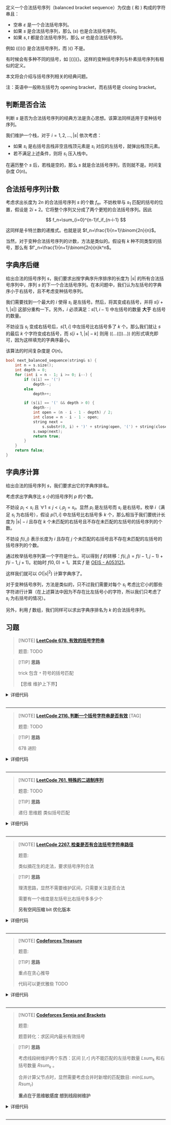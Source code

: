 

定义一个合法括号序列（balanced bracket sequence）为仅由 $($ 和 $)$ 构成的字符串且：

- 空串 $\varepsilon$ 是一个合法括号序列。
- 如果 $s$ 是合法括号序列，那么 $(s)$ 也是合法括号序列。
- 如果 $s,t$ 都是合法括号序列，那么 $st$ 也是合法括号序列。

例如 $(())()$ 是合法括号序列，而 $)()$ 不是。

有时候会有多种不同的括号，如 $[()]\{\}$。这样的变种括号序列与朴素括号序列有相似的定义。

本文将会介绍与括号序列相关的经典问题。

注：英语中一般称左括号为 opening bracket，而右括号是 closing bracket。

## 判断是否合法

判断 $s$ 是否为合法括号序列的经典方法是贪心思想。该算法同样适用于变种括号序列。

我们维护一个栈，对于 $i=1,2,\ldots,|s|$ 依次考虑：

- 如果 $s_i$ 是右括号且栈非空且栈顶元素是 $s_i$ 对应的左括号，就弹出栈顶元素。
- 若不满足上述条件，则将 $s_i$ 压入栈中。

在遍历整个 $s$ 后，若栈是空的，那么 $s$ 就是合法括号序列，否则就不是。时间复杂度 $O(n)$。

## 合法括号序列计数

考虑求出长度为 $2n$ 的合法括号序列 $s$ 的个数 $f_n$。不妨枚举与 $s_1$ 匹配的括号的位置，假设是 $2i+2$。它将整个序列又分成了两个更短的合法括号序列。因此

$$
f_n=\sum_{i=0}^{n-1}f_if_{n-i-1}
$$

这同样是卡特兰数的递推式。也就是说 $f_n=\frac{1}{n+1}\binom{2n}{n}$。

当然，对于变种合法括号序列的计数，方法是类似的。假设有 $k$ 种不同类型的括号，那么有 $f'_n=\frac{1}{n+1}\binom{2n}{n}k^n$。

## 字典序后继

给出合法的括号序列 $s$，我们要求出按字典序升序排序的长度为 $|s|$ 的所有合法括号序列中，序列 $s$ 的下一个合法括号序列。在本问题中，我们认为左括号的字典序小于右括号，且不考虑变种括号序列。

我们需要找到一个最大的 $i$ 使得 $s_i$ 是左括号。然后，将其变成右括号，并将 $s[i+1,|s|]$ 这部分重构一下。另外，$i$ 必须满足：$s[1,i-1]$ 中左括号的数量 **大于** 右括号的数量。

不妨设当 $s_i$ 变成右括号后，$s[1,i]$ 中左括号比右括号多了 $k$ 个。那么我们就让 $s$ 的最后 $k$ 个字符变成右括号，而 $s[i+1,|s|-k]$ 则用 $((\dots(())\dots))$ 的形式填充即可，因为这样填充的字典序最小。

该算法的时间复杂度是 $O(n)$。


```cpp
bool next_balanced_sequence(string& s) {
    int n = s.size();
    int depth = 0;
    for (int i = n - 1; i >= 0; i--) {
        if (s[i] == '(')
            depth--;
        else
            depth++;

        if (s[i] == '(' && depth > 0) {
            depth--;
            int open = (n - i - 1 - depth) / 2;
            int close = n - i - 1 - open;
            string next =
                s.substr(0, i) + ')' + string(open, '(') + string(close, ')');
            s.swap(next);
            return true;
        }
    }
    return false;
}
```

## 字典序计算

给出合法的括号序列 $s$，我们要求出它的字典序排名。

考虑求出字典序比 $s$ 小的括号序列 $p$ 的个数。

不妨设 $p_i<s_i$ 且 $\forall 1\le j<i,p_j=s_i$。显然 $p_i$ 是左括号而 $s_i$ 是右括号。枚举 $i$（满足 $s_i$ 为右括号），假设 $p[1,i]$ 中左括号比右括号多 $k$ 个，那么相当于我们要统计长度为 $|s|-i$ 且存在 $k$ 个未匹配的右括号且不存在未匹配的左括号的括号序列的个数。

不妨设 $f(i,j)$ 表示长度为 $i$ 且存在 $j$ 个未匹配的右括号且不存在未匹配的左括号的括号序列的个数。

通过枚举括号序列第一个字符是什么，可以得到 $f$ 的转移：$f(i,j) = f(i-1,j-1)+f(i-1,j+1)$。初始时 $f(0,0)=1$。其实 $f$ 是 [OEIS - A053121](http://oeis.org/A053121)。

这样我们就可以 $O(|s|^2)$ 计算字典序了。

对于变种括号序列，方法是类似的，只不过我们需要对每个 $s_i$ 考虑比它小的那些字符进行计算（在上述算法中因为不存在比左括号小的字符，所以我们只考虑了 $s_i$ 为右括号的情况）。

另外，利用 $f$ 数组，我们同样可以求出字典序排名为 $k$ 的合法括号序列。


## 习题

> [!NOTE] **[LeetCode 678. 有效的括号字符串](https://leetcode-cn.com/problems/valid-parenthesis-string/)**
> 
> 题意: TODO

> [!TIP] **思路**
> 
> trick 包含 `*` 符号的括号匹配
> 
> 【思维 维护上下界】

<details>
<summary>详细代码</summary>
<!-- tabs:start -->

##### **C++**

```cpp
class Solution {
public:
    bool checkValidString(string s) {
        // 栈存的都是左括号 所以本质上只用常量存左括号数量即可
        // * 考虑其影响左括号数量的范围
        // low high 存左括号数量范围
        int low = 0, high = 0;
        for (auto c : s) {
            if (c == '(')
                ++ low , ++ high ;
            else if (c == ')')
                -- low , -- high ;
            else
                -- low , ++ high ;
            low = max(low, 0);
            if (low > high)
                return false;
        }
        return !low;
    }
};
```

##### **Python**

```python

```

<!-- tabs:end -->
</details>

<br>

* * *

> [!NOTE] **[LeetCode 2116. 判断一个括号字符串是否有效](https://leetcode-cn.com/problems/check-if-a-parentheses-string-can-be-valid/)** [TAG]
> 
> 题意: TODO

> [!TIP] **思路**
> 
> 678 进阶

<details>
<summary>详细代码</summary>
<!-- tabs:start -->

##### **C++**

```cpp
class Solution {
 public:
     bool canBeValid(string s, string locked) {
         int n = s.size();
         for (int i = 0; i < n; ++ i )
             if (locked[i] == '0')
                 s[i] = '*';
         
         int low = 0, high = 0;
         for (auto c : s) {
             if (c == '(')
                 low ++ , high ++ ;
             else if (c == ')')
                 low -- , high -- ;
             else
                 low -- , high ++ ;
             low = max(low, 0);
             if (low > high)
                 return false;
         }
         return !low && n % 2 == 0;
     }
 };
```

##### **Python**

```python

```

<!-- tabs:end -->
</details>

<br>

* * *


> [!NOTE] **[LeetCode 761. 特殊的二进制序列](https://leetcode-cn.com/problems/special-binary-string/)**
> 
> 题意: TODO

> [!TIP] **思路**
> 
> 递归 思维题 类似括号匹配

<details>
<summary>详细代码</summary>
<!-- tabs:start -->

##### **C++**

```cpp
class Solution {
public:
    string makeLargestSpecial(string S) {
        if (S.size() <= 2)
            return S;

        vector<string> q;
        string s;
        int cnt = 0;
        for (auto c : S) {
            s.push_back(c);
            if (c == '1')
                cnt ++ ;
            else {
                cnt -- ;
                if (cnt == 0) {
                    q.push_back('1' + makeLargestSpecial(s.substr(1, s.size() - 2)) + '0');
                    s.clear();
                }
            }
        }
        sort(q.begin(), q.end(), [](string & a, string & b) {
            return a + b > b + a;
        });
        string res;
        for (auto s : q)
            res += s;
        return res;
    }
};
```

##### **Python**

```python

```

<!-- tabs:end -->
</details>

<br>

* * *

> [!NOTE] **[LeetCode 2267. 检查是否有合法括号字符串路径](https://leetcode.cn/problems/check-if-there-is-a-valid-parentheses-string-path/)**
> 
> 题意: 
> 
> 类似摘花生的走法，要求括号序列合法

> [!TIP] **思路**
> 
> 理清思路，显然不需要维护区间，只需要关注是否合法
> 
> 需要有一个维度是左括号比右括号多多少个
> 
> **另有空间压缩 bit 优化版本**

<details>
<summary>详细代码</summary>
<!-- tabs:start -->

##### **C++**

```cpp
class Solution {
public:
    const static int N = 110, K = 210, INF = 1e9;
    vector<vector<char>> g;
    int n, m;
    
    bool f[N][N][K];    // 到 [i, j] 的位置，此时左括号比右括号多 k 的可能
    
    bool hasValidPath(vector<vector<char>>& grid) {
        this->g = grid, this->n = g.size(), this->m = g[0].size();
        if ((n + m - 1) & 1)
            return false;
        memset(f, 0, sizeof f);
        f[0][1][0] = f[1][0][0] = true;
        
        for (int i = 1; i <= n; ++ i )
            for (int j = 1; j <= m; ++ j ) {
                int t = (g[i - 1][j - 1] == '(' ? 1 : -1);
                for (int k = 0; k <= n + m; ++ k )
                    if (k - t >= 0 && k - t <= n + m) {
                        f[i][j][k] |= f[i - 1][j][k - t];
                        f[i][j][k] |= f[i][j - 1][k - t];
                    }
            }
        
        return f[n][m][0];
    }
};
```


##### **C++ bit 优化**

```cpp
class Solution {
public:
    const static int N = 110, K = 210, INF = 1e9;
    vector<vector<char>> g;
    int n, m;
    
    // 可以再空间压缩
    // 二进制比特位代表 左括号比右括号多的可能性
    __uint128_t f[N][N];
    
    bool hasValidPath(vector<vector<char>>& grid) {
        this->g = grid, this->n = g.size(), this->m = g[0].size();
        if ((n + m - 1) & 1)
            return false;
        memset(f, 0, sizeof f);
        
        f[0][1] = f[1][0] = 1;
        
        for (int i = 1; i <= n; ++ i )
            for (int j = 1; j <= m; ++ j ) {
                f[i][j] = f[i][j - 1] | f[i - 1][j];
                // 如果是左括号，所有可能性true的统一加一，即左移
                if (g[i - 1][j - 1] == '(')
                    f[i][j] <<= 1;
                else
                    f[i][j] >>= 1;
            }
        
        // 取最后一位 即差为0
        return f[n][m] & 1;
    }
};
```


##### **C++ bit + 空间压缩**

```cpp
class Solution {
public:
    const static int N = 110, K = 210, INF = 1e9;
    vector<vector<char>> g;
    int n, m;
    
    // 空间压缩
    // 二进制比特位代表 左括号比右括号多的可能性
    __uint128_t f[N];
    
    bool hasValidPath(vector<vector<char>>& grid) {
        this->g = grid, this->n = g.size(), this->m = g[0].size();
        if ((n + m - 1) & 1)
            return false;
        memset(f, 0, sizeof f);
        
        // f[0][1]
        f[1] = 1;
        
        for (int i = 1; i <= n; ++ i )
            for (int j = 1; j <= m; ++ j ) {
                f[j] |= f[j - 1];
                // 如果是左括号，所有可能性true的统一加一，即左移
                if (g[i - 1][j - 1] == '(')
                    f[j] <<= 1;
                else
                    f[j] >>= 1;
            }
        
        // 取最后一位 即差为0
        return f[m] & 1;
    }
};
```

##### **Python**

```python

```

<!-- tabs:end -->
</details>

<br>

* * *

> [!NOTE] **[Codeforces Treasure](http://codeforces.com/problemset/problem/494/A)**
> 
> 题意: 

> [!TIP] **思路**
> 
> 重点在贪心推导
> 
> 代码可以更优雅些 TODO

<details>
<summary>详细代码</summary>
<!-- tabs:start -->

##### **C++**

```cpp
// Problem: A. Treasure
// Contest: Codeforces - Codeforces Round #282 (Div. 1)
// URL: https://codeforces.com/problemset/problem/494/A
// Memory Limit: 256 MB
// Time Limit: 2000 ms

#include <bits/stdc++.h>
using namespace std;

int main() {
    string s;
    cin >> s;

    vector<int> xs;
    int l = 0;
    for (auto c : s)
        if (c == ')' || c == '#') {
            if (l)
                l--;
            else {
                cout << -1 << endl;
                return 0;
            }
            if (c == '#')
                xs.push_back(1);
        } else if (c == '(')
            l++;

    if (l) {
        if (xs.empty()) {
            cout << -1 << endl;
            return 0;
        } else {
            xs.back() += l;
        }
    }

    l = 0;
    int p = 0;
    string t;
    for (auto c : s)
        if (c == ')') {
            if (l)
                l--;
            else {
                cout << -1 << endl;
                return 0;
            }
        } else if (c == '#') {
            int cnt = xs[p++];
            while (cnt && l)
                l--, cnt--;
            if (cnt) {
                cout << -1 << endl;
                return 0;
            }
        } else
            l++;
    if (l) {
        cout << -1 << endl;
        return 0;
    }

    for (auto x : xs)
        cout << x << endl;

    return 0;
}
```

##### **Python**

```python

```

<!-- tabs:end -->
</details>

<br>

* * *

> [!NOTE] **[Codeforces Sereja and Brackets](http://codeforces.com/problemset/problem/380/C)**
> 
> 题意: 
> 
> 题意转化：求区间内最长有效括号

> [!TIP] **思路**
> 
> 考虑线段树维护两个东西：区间 $[l,r]$ 内不能匹配的左括号数量 $Lsum_k$ 和右括号数量 $Rsum_k$ 。
> 
> 合并计算父节点时，显然需要考虑合并时新增的匹配数目: $min(Lsum_l, Rsum_r)$
> 
> **重点在于思维敏感度 想到线段树维护**

<details>
<summary>详细代码</summary>
<!-- tabs:start -->

##### **C++**

```cpp
// Problem: C. Sereja and Brackets
// Contest: Codeforces - Codeforces Round #223 (Div. 1)
// URL: https://codeforces.com/problemset/problem/380/C
// Memory Limit: 256 MB
// Time Limit: 1000 ms

#include <bits/stdc++.h>
using namespace std;

const static int N = 1e6 + 10, M = N << 2;

struct Node {
    int l, r;
    int l_sum, r_sum;  // 区间内未匹配的左/右括号的数量和
} tr[M];

int n, m;
char s[N];

void pushup(Node& u, Node& l, Node& r) {
    int minus = min(l.l_sum, r.r_sum);  // 整段可以匹配的数量
    u.l_sum = l.l_sum + r.l_sum - minus;
    u.r_sum = l.r_sum + r.r_sum - minus;
}

void pushup(int u) {
    int l = u << 1, r = u << 1 | 1;
    pushup(tr[u], tr[l], tr[r]);
}

void build(int u, int l, int r) {
    if (l == r) {
        tr[u] = {l, r};
        if (s[l] == '(')
            tr[u].l_sum = 1;
        else
            tr[u].r_sum = 1;
    } else {
        tr[u] = {l, r, 0, 0};
        int mid = l + r >> 1;
        build(u << 1, l, mid), build(u << 1 | 1, mid + 1, r);
        pushup(u);
    }
}

Node query(int u, int l, int r) {
    if (l <= tr[u].l && r >= tr[u].r)
        return tr[u];
    else {
        int mid = tr[u].l + tr[u].r >> 1;
        if (r <= mid)
            return query(u << 1, l, r);
        if (l > mid)
            return query(u << 1 | 1, l, r);
        auto nl = query(u << 1, l, r);
        auto nr = query(u << 1 | 1, l, r);
        Node ret;
        pushup(ret, nl, nr);
        return ret;
    }
}

int main() {
    cin >> s + 1;
    n = strlen(s + 1);

    build(1, 1, n);

    cin >> m;
    while (m--) {
        int l, r;
        cin >> l >> r;
        auto t = query(1, l, r);
        cout << r - l + 1 - (t.l_sum + t.r_sum) << endl;
    }

    return 0;
}
```

##### **Python**

```python

```

<!-- tabs:end -->
</details>

<br>

* * *
